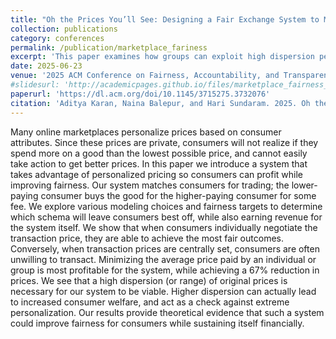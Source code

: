 ```yaml
---
title: "Oh the Prices You’ll See: Designing a Fair Exchange System to Mitigate Personalized Pricing"
collection: publications
category: conferences
permalink: /publication/marketplace_fariness
excerpt: 'This paper examines how groups can exploit high dispersion personalized pricing via a trading based system to improve outcomes'
date: 2025-06-23
venue: '2025 ACM Conference on Fairness, Accountability, and Transparency (FAccT)'
#slidesurl: 'http://academicpages.github.io/files/marketplace_fairness_24/slides.pdf'
paperurl: 'https://dl.acm.org/doi/10.1145/3715275.3732076'
citation: 'Aditya Karan, Naina Balepur, and Hari Sundaram. 2025. Oh the Prices You’ll See: Designing a Fair Exchange System to Mitigate Personalized Pricing. In Proceedings of the 2025 ACM Conference on Fairness, Accountability, and Transparency (FAccT 2025). Association for Computing Machinery, New York, NY, USA, 1159–1171.'
---
```


Many online marketplaces personalize prices based on consumer attributes. Since these prices are private, consumers will not realize if they spend more on a good than the lowest possible price, and cannot easily take action to get better prices.
In this paper we introduce a system that takes advantage of personalized pricing so consumers can profit while improving fairness. Our system matches consumers for trading; the lower-paying consumer buys the good for the higher-paying consumer for some fee.
We explore various modeling choices and fairness targets to determine which schema will leave consumers best off, while also earning revenue for the system itself. 
We show that when consumers individually negotiate the transaction price, they are able to achieve the most fair outcomes. Conversely, when transaction prices are centrally set, consumers are often unwilling to transact.
Minimizing the average price paid by an individual or group is most profitable for the system, while achieving a $67\%$ reduction in prices.
We see that a high dispersion (or range) of original prices is necessary for our system to be viable. Higher dispersion can actually lead to increased consumer welfare, and act as a check against extreme personalization. 
Our results provide theoretical evidence that such a system could improve fairness for consumers while sustaining itself financially.

